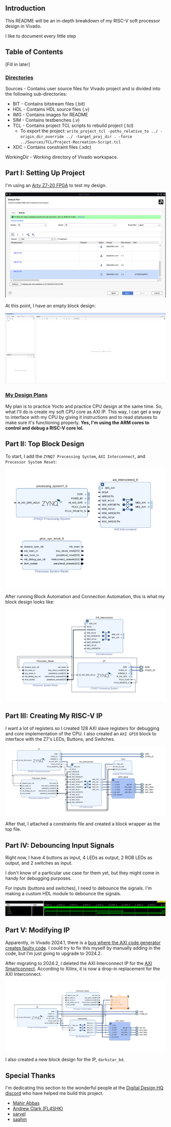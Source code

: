 ## Introduction

This README will be an in-depth breakdown of my RISC-V soft processor design in Vivado.<br>

I like to document every little step 

## Table of Contents

[Fill in later]

### <ins>Directories</ins>

Sources - Contains user source files for Vivado project and is divided into the following sub-directories:

- BIT - Contains bitstream files (.bit)
- HDL - Contains HDL source files (.v)
- IMG - Contains images for README
- SIM - Contains testbenches (.v)
- TCL - Contains project TCL scripts to rebuild project (.tcl)
    - To export the project: `write_project_tcl -paths_relative_to ../ -origin_dir_override ../ -target_proj_dir . -force ../Sources/TCL/Project-Recreation-Script.tcl`
- XDC - Contains constraint files (.xdc)

WorkingDir - Working directory of Vivado workspace.

## Part I: Setting Up Project

I'm using an [Arty Z7-20 FPGA](https://digilent.com/reference/programmable-logic/arty-z7/start) to test my design.

![Image](./Sources/IMG/PartI-Configuring_Project-Board_Selection.png)

At this point, I have an empty block design:

![Image](./Sources/IMG/PartI-Empty_Block_Design.png)

### <ins>My Design Plans</ins>

My plan is to practice Yocto and practice CPU design at the same time. So, what I'll do is create my soft CPU core as AXI IP. This way, I can get a way to interface with my CPU by giving it instructions and to read statuses to make sure it's functioning properly. **Yes, I'm using the ARM cores to control and debug a RISC-V core lol.**

## Part II: Top Block Design

To start, I add the `ZYNQ7 Processing System`, `AXI Interconnect`, and `Processor System Reset`:

![Image](./Sources/IMG/PartII-Adding_Zynq7.png)

After running Block Automation and Connection Automation, this is what my block design looks like:

![Image](./Sources/IMG/PartII-Connections.png)

## Part III: Creating My RISC-V IP

I want a lot of registers so I created 128 AXI slave registers for debugging and core implementation of the CPU. I also created an `AXI GPIO` block to interface with the Z7's LEDs, Buttons, and Switches.

![Image](./Sources/IMG/PartIII-Finishing-Touches.png)

After that, I attached a constraints file and created a block wrapper as the top file.

## Part IV: Debouncing Input Signals

Right now, I have 4 buttons as input, 4 LEDs as output, 2 RGB LEDs as output, and 2 switches as input.<br>

I don't know of a particular use case for them yet, but they might come in handy for debugging purposes.

For inputs (buttons and switches), I need to debounce the signals. I'm making a custom HDL module to debounce the signals.

![Image](./Sources/IMG/PartIV-Debounce-Testbench.png)

## Part V: Modifying IP

Apparently, in Vivado 2024.1, there is a [bug where the AXI code generator creates faulty code](https://adaptivesupport.amd.com/s/article/000037171?language=en_US). I could try to fix this myself by manually adding in the code, but I'm just going to upgrade to 2024.2.

After migrating to 2024.2, I deleted the AXI Interconnect IP for the [AXI Smartconnect](https://www.xilinx.com/products/intellectual-property/smartconnect.html). According to Xilinx, it is now a drop-in replacement for the AXI Interconnect.

![Image](./Sources/IMG/PartV-Smartconnect.png)

I also created a new block design for the IP, `darkstar_bd`.

## Special Thanks

I'm dedicating this section to the wonderful people at the [Digital Design HQ discord](https://discord.gg/4YWKUryprY) who have helped me build this project.
- [Mahir Abbas](https://github.com/MahirAbbas)
- [Andrew Clark (FL4SHK)](https://github.com/fl4shk)
- [sarvel](https://sarvel.xyz/)
- [saahm](https://github.com/saahm)
